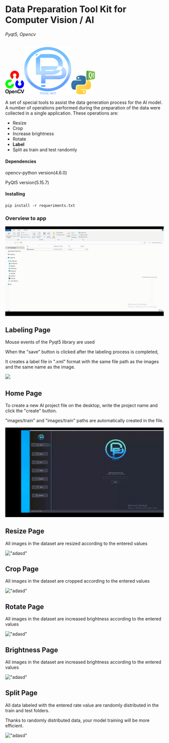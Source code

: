 # Data Preparation Tool Kit for Computer Vision / AI 


###### Pyqt5, Opencv

<img height="75" src="icons\opencv.png" width="60" title="opencv"/><img height="150" src="icons\logo2.png" width="150" title="logoo"/><img height="75" src="icons\pyqt5.png" width="75" title="logoo"/>


A set of special tools to assist the data generation process for the AI model. A number of operations performed during the preparation of the data were collected in a single application. These operations are:
* Resize
* Crop
* Increase brightness
* Rotate
* **Label**
* Split as train and test randomly

#### Dependencies
opencv-python version(4.6.0)

PyQt5     version(5.15.7)

#### Installing
`pip install -r requeriments.txt`

### Overview to app
![](https://github.com/hakanaktas1/computer_vision_data_tool/blob/main/gifs/first_1.gif)


## Labeling Page
Mouse events of the Pyqt5 library are used

When the "save" button is clicked after the labeling process is completed,

It creates a label file in ".xml" format with the same file path as the images and the same name as the image.

![](https://github.com/hakanaktas1/computer_vision_data_tool/blob/main/gifs/labelqeqweqe.gif)


## Home Page
To create a new AI project file on the desktop, write the project name and click the "create" button.


"images/train" and "images/train" paths are automatically created in the file.

![](https://github.com/hakanaktas1/computer_vision_data_tool/blob/main/gifs/home_1.gif)


## Resize Page

All images in the dataset are resized according to the entered values

!["adasd"](https://github.com/hakanaktas1/computer_vision_data_tool/blob/main/gifs/resize_1)


## Crop Page

All images in the dataset are cropped according to the entered values

!["adasd"](https://github.com/hakanaktas1/computer_vision_data_tool/blob/main/gifs/crop_1.gif)


## Rotate Page

All images in the dataset are increased brightness according to the entered values

!["adasd"](https://github.com/hakanaktas1/computer_vision_data_tool/blob/main/gifs/rotate_1.gif)


## Brightness Page

All images in the dataset are increased brightness according to the entered values

!["adasd"](https://github.com/hakanaktas1/computer_vision_data_tool/blob/main/gifs/brig_1.gif)

## Split Page

All data labeled with the entered rate value are randomly distributed in the train and test folders.

Thanks to randomly distributed data, your model training will be more efficient.

!["adasd"](C:\Users\Hakan\Desktop\hakanka\project3_exe\gifs\split.gif)
